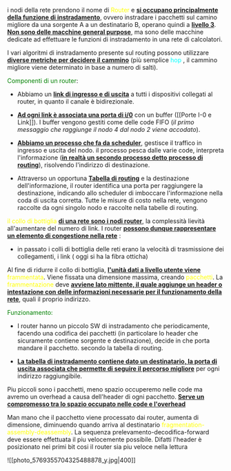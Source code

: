  i nodi della rete prendono il nome di <span style=color:yellow>Router</span> e <b><u>si occupano principalmente della funzione di instradamento</u></b>, ovvero instradare i pacchetti sul camino migliore da una sorgente A a un destinatario B, operano quindi a <b><u>livello 3</u></b>. 
<b><u>Non sono delle macchine general purpose</u></b>, ma sono delle macchine dedicate ad effettuare le funzioni di instradamento in una rete di calcolatori. 

I vari algoritmi di instradamento presente sul routing possono utilizzare <b><u>diverse metriche per decidere il cammino</u></b> (più semplice <span style=color:cyan>hop</span> , il cammino migliore viene determinato in base a numero di salti).

<span style=color:green>Componenti di un router</span>: 
- Abbiamo un <b><u>link di ingresso e di uscita</u></b> a tutti i dispositivi collegati al router, in quanto il canale è bidirezionale. 

- <b><u>Ad ogni link è associata una porta di i/0</u></b> con un buffer ([[Porte I-0 e Link]]). I buffer vengono gestiti come delle code FIFO (*il primo messaggio che raggiunge il nodo 4 dal nodo 2 viene accodato*). 

- <b><u>Abbiamo un processo che fa da scheduler</u></b>, gestisce il traffico in ingresso e uscita del nodo. il processo pesca dalle varie code, interpreta l'informazione (<b><u>in realtà un secondo processo detto processo di routing</u></b>), risolvendo l'indirizzo di destinazione.  

- Attraverso un opportuna <b><u>Tabella di routing</u></b> e la destinazione dell'informazione, il router identifica una porta per raggiungere la destinazione, indicando allo scheduler di imboccare l'informazione nella coda di uscita corretta. 
  Tutte le misure di costo nella rete, vengono raccolte da ogni singolo nodo e raccolte nella tabelle di routing. 

<span style=color:yellow>il collo di bottiglia</span> <b><u>di una rete sono i nodi router</u></b>, la complessità lievità all'aumentare del numero di link. I router <b><u>possono dunque rappresentare un elemento di congestione nella rete</u></b> : 
- in passato i colli di bottiglia delle reti erano la velocità di trasmissione dei collegamenti, i link ( oggi si ha la fibra otticha)

Al fine di ridurre il collo di bottiglia, <b><u>l'unità dati a livello utente viene</u></b>  <span style=color:yellow>frammentata</span>. Viene fissata una dimensione massima, creando <span style=color:yellow>pacchetti</span>. 
La <span style=color:yellow>frammentazione</span> deve <b><u>avviene lato mittente, il quale aggiunge un header o intestazione con delle informazioni necessarie per il funzionamento della rete</u></b>, quali il proprio indirizzo. 

<span style=color:green>Funzionamento: </span>
- I router hanno un piccolo SW di instradamento che periodicamente, facendo una codifica dei pacchetti (in particolare lo header che sicuramente contiene sorgente e destinazione), decide in che porta mandare il pacchetto. secondo la tabella di routing.

- <b><u>La tabella di instradamento contiene dato un destinatario, la porta di uscita associata che permette di seguire il percorso migliore</u></b> per ogni indirizzo raggiungibile.

Piu piccoli sono i pacchetti, meno spazio occuperemo nelle code ma avremo un overhead a causa dell'header di ogni pacchetto. 
<b><u>Serve un compromesso tra lo spazio occupato nelle code e l'overhead</u></b>

Man mano che il pacchetto viene processato dai router, aumenta di dimensione, diminuendo quando arriva al destinatario <span style=color:yellow>fragmentation-assembly-deassembly</span>.
La sequenza prelevamento-decodifica-forward deve essere effettuata il piu velocemente possibile. 
Difatti l'header è posizionato nei primi bit cosi il router sia piu veloce nella lettura

![[photo_5769355704325488878_y.jpg|400]]